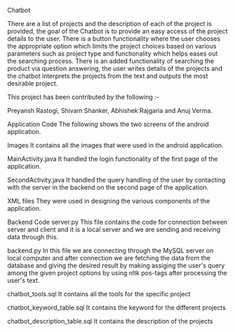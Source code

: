 Chatbot

There are a list of projects and the description of each of the project is provided, the goal of the Chatbot is to provide an easy access of the project details to the user. There is a button functionality where the user chooses the appropriate option which limits the project choices based on various parameters such as project type and functionality which helps eases out the searching process. There is an added functionality of searching the product via question answering, the user writes details of the projects and the chatbot interprets the projects from the text and outputs the most desirable project.

This project has been contributed by the following :-

Preyansh Rastogi, Shivam Shanker, Abhishek Rajgaria and Anuj Verma.

Application Code
The following shows the two screens of the android application.

Images
It contains all the images that were used in the android application.

MainActivity.java
It handled the login functionality of the first page of the application.

SecondActivity.java
It handled the query handling of the user by contacting with the server in the backend on the second page of the application.

XML files
They were used in designing the various components of the application.

Backend Code
server.py
This file contains the code for connection between server and client and it is a local server and we are sending and receiving data through this.

backend.py
In this file we are connecting through the MySQL server on local computer and after connection we are fetching the data from the database and giving the desired result by making assiging the user's query among the given project options by using nltk pos-tags after processing the user's text.

chatbot_tools.sql
It contains all the tools for the specific project

chatbot_keyword_table.sql
It contains the keyword for the different projects

chatbot_description_table.sql
It contains the description of the projects
